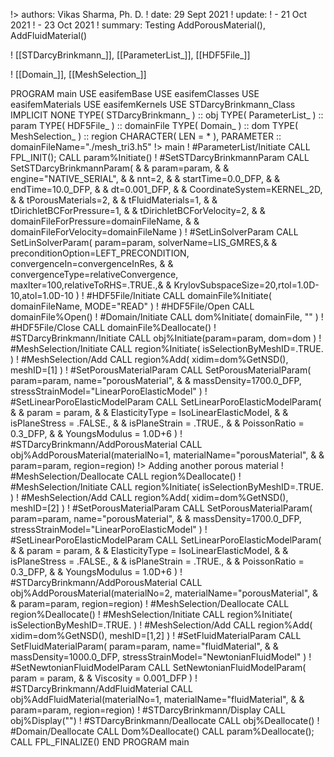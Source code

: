 !> authors: Vikas Sharma, Ph. D.
! date: 29 Sept 2021
! update:
!   - 21 Oct 2021
!   - 23 Oct 2021
! summary: Testing AddPorousMaterial(), AddFluidMaterial()

! [[STDarcyBrinkmann_]], [[ParameterList_]], [[HDF5File_]]

! [[Domain_]], [[MeshSelection_]]

PROGRAM main
USE easifemBase
USE easifemClasses
USE easifemMaterials
USE easifemKernels
USE STDarcyBrinkmann_Class
IMPLICIT NONE
TYPE( STDarcyBrinkmann_ ) :: obj
TYPE( ParameterList_ ) :: param
TYPE( HDF5File_ ) :: domainFile
TYPE( Domain_ ) :: dom
TYPE( MeshSelection_ ) :: region
CHARACTER( LEN = * ), PARAMETER :: domainFileName="./mesh_tri3.h5"
!> main
! #ParameterList/Initiate
CALL FPL_INIT(); CALL param%Initiate()
! #SetSTDarcyBrinkmannParam
CALL SetSTDarcyBrinkmannParam( &
  & param=param, &
  & engine="NATIVE_SERIAL", &
  & nnt=2, &
  & startTime=0.0_DFP, &
  & endTime=10.0_DFP, &
  & dt=0.001_DFP, &
  & CoordinateSystem=KERNEL_2D, &
  & tPorousMaterials=2, &
  & tFluidMaterials=1, &
  & tDirichletBCForPressure=1, &
  & tDirichletBCForVelocity=2, &
  & domainFileForPressure=domainFileName, &
  & domainFileForVelocity=domainFileName )
! #SetLinSolverParam
CALL SetLinSolverParam( param=param, solverName=LIS_GMRES,&
  & preconditionOption=LEFT_PRECONDITION, convergenceIn=convergenceInRes, &
  & convergenceType=relativeConvergence, maxIter=100,relativeToRHS=.TRUE.,&
  & KrylovSubspaceSize=20,rtol=1.0D-10,atol=1.0D-10 )
! #HDF5File/Initiate
CALL domainFile%Initiate( domainFileName, MODE="READ" )
! #HDF5File/Open
CALL domainFile%Open()
! #Domain/Initiate
CALL dom%Initiate( domainFile, "" )
! #HDF5File/Close
CALL domainFile%Deallocate()
! #STDarcyBrinkmann/Initiate
CALL obj%Initiate(param=param, dom=dom )
! #MeshSelection/Initiate
CALL region%Initiate( isSelectionByMeshID=.TRUE. )
! #MeshSelection/Add
CALL region%Add( xidim=dom%GetNSD(), meshID=[1] )
! #SetPorousMaterialParam
CALL SetPorousMaterialParam( param=param, name="porousMaterial", &
  & massDensity=1700.0_DFP, stressStrainModel="LinearPoroElasticModel" )
! #SetLinearPoroElasticModelParam
CALL SetLinearPoroElasticModelParam( &
  & param = param,  &
  & ElasticityType = IsoLinearElasticModel, &
  & isPlaneStress = .FALSE., &
  & isPlaneStrain = .TRUE., &
  & PoissonRatio = 0.3_DFP, &
  & YoungsModulus = 1.0D+6 )
! #STDarcyBrinkmann/AddPorousMaterial
CALL obj%AddPorousMaterial(materialNo=1, materialName="porousMaterial", &
  & param=param, region=region)
!> Adding another porous material
! #MeshSelection/Deallocate
CALL region%Deallocate()
! #MeshSelection/Initiate
CALL region%Initiate( isSelectionByMeshID=.TRUE. )
! #MeshSelection/Add
CALL region%Add( xidim=dom%GetNSD(), meshID=[2] )
! #SetPorousMaterialParam
CALL SetPorousMaterialParam( param=param, name="porousMaterial", &
  & massDensity=1700.0_DFP, stressStrainModel="LinearPoroElasticModel" )
! #SetLinearPoroElasticModelParam
CALL SetLinearPoroElasticModelParam( &
  & param = param,  &
  & ElasticityType = IsoLinearElasticModel, &
  & isPlaneStress = .FALSE., &
  & isPlaneStrain = .TRUE., &
  & PoissonRatio = 0.3_DFP, &
  & YoungsModulus = 1.0D+6 )
! #STDarcyBrinkmann/AddPorousMaterial
CALL obj%AddPorousMaterial(materialNo=2, materialName="porousMaterial", &
  & param=param, region=region)
! #MeshSelection/Deallocate
CALL region%Deallocate()
! #MeshSelection/Initiate
CALL region%Initiate( isSelectionByMeshID=.TRUE. )
! #MeshSelection/Add
CALL region%Add( xidim=dom%GetNSD(), meshID=[1,2] )
! #SetFluidMaterialParam
CALL SetFluidMaterialParam( param=param, name="fluidMaterial", &
  & massDensity=1000.0_DFP, stressStrainModel="NewtonianFluidModel" )
! #SetNewtonianFluidModelParam
CALL SetNewtonianFluidModelParam( param = param,  &
  & Viscosity = 0.001_DFP )
! #STDarcyBrinkmann/AddFluidMaterial
CALL obj%AddFluidMaterial(materialNo=1, materialName="fluidMaterial", &
  & param=param, region=region)
! #STDarcyBrinkmann/Display
CALL obj%Display("")
! #STDarcyBrinkmann/Deallocate
CALL obj%Deallocate()
! #Domain/Deallocate
CALL Dom%Deallocate()
CALL param%Deallocate(); CALL FPL_FINALIZE()
END PROGRAM main